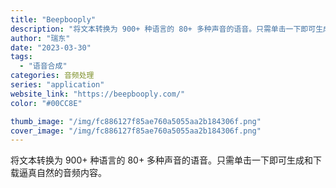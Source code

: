 ```yaml
---
title: "Beepbooply"
description: "将文本转换为 900+ 种语言的 80+ 多种声音的语音。只需单击一下即可生成和下载逼真自然的音频内容。 "
author: "瑞东"
date: "2023-03-30"
tags:
  - "语音合成"
categories: 音频处理
series: "application"
website_link: "https://beepbooply.com/"
color: "#00CC8E"

thumb_image: "/img/fc886127f85ae760a5055aa2b184306f.png"
cover_image: "/img/fc886127f85ae760a5055aa2b184306f.png"
---
```


将文本转换为 900+ 种语言的 80+ 多种声音的语音。只需单击一下即可生成和下载逼真自然的音频内容。 